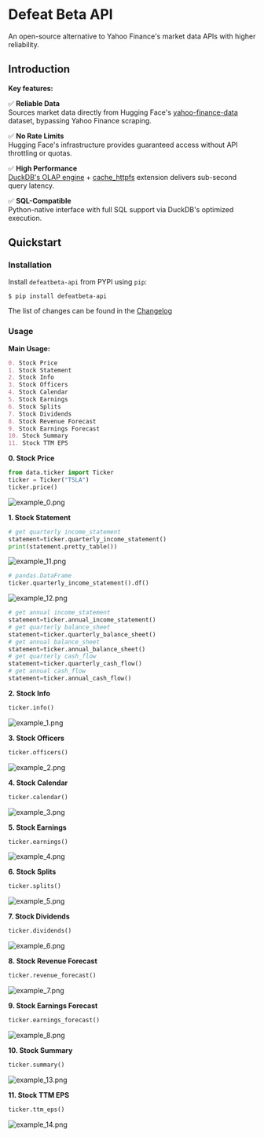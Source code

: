# Defeat Beta API

An open-source alternative to Yahoo Finance's market data APIs with higher reliability.

## Introduction

**Key features:**

✅ **Reliable Data**  
Sources market data directly from Hugging Face's [yahoo-finance-data](https://huggingface.co/datasets/bwzheng2010/yahoo-finance-data) dataset, bypassing Yahoo Finance scraping.

✅ **No Rate Limits**  
Hugging Face's infrastructure provides guaranteed access without API throttling or quotas.

✅ **High Performance**  
[DuckDB's OLAP engine](https://duckdb.org/) + [cache_httpfs](https://duckdb.org/community_extensions/extensions/cache_httpfs.html) extension delivers sub-second query latency.

✅ **SQL-Compatible**  
Python-native interface with full SQL support via DuckDB's optimized execution.

## Quickstart

### Installation

Install `defeatbeta-api` from PYPI using `pip`:

``` {.sourceCode .bash}
$ pip install defeatbeta-api
```

The list of changes can be found in the [Changelog](https://github.com/defeat-beta/defeatbeta-api/blob/main/CHANGELOG.rst)

### Usage

**Main Usage:**
```markdown
0. Stock Price
1. Stock Statement
2. Stock Info 
3. Stock Officers 
4. Stock Calendar 
5. Stock Earnings 
6. Stock Splits 
7. Stock Dividends 
8. Stock Revenue Forecast 
9. Stock Earnings Forecast 
10. Stock Summary 
11. Stock TTM EPS
```

**0. Stock Price**
```python
from data.ticker import Ticker
ticker = Ticker("TSLA")
ticker.price()
```
![example_0.png](doc/img/example_0.png)

**1. Stock Statement**

```python
# get quarterly income_statement
statement=ticker.quarterly_income_statement()
print(statement.pretty_table())
```
![example_11.png](doc/img/example_11.png)

```python
# pandas.DataFrame
ticker.quarterly_income_statement().df()
```
![example_12.png](doc/img/example_12.png)


```python
# get annual income_statement
statement=ticker.annual_income_statement()
# get quarterly balance_sheet
statement=ticker.quarterly_balance_sheet()
# get annual balance_sheet
statement=ticker.annual_balance_sheet()
# get quarterly cash_flow
statement=ticker.quarterly_cash_flow()
# get annual cash_flow
statement=ticker.annual_cash_flow()
```

**2. Stock Info**

```python
ticker.info()
```
![example_1.png](doc/img/example_1.png)

**3. Stock Officers**
```python
ticker.officers()
```
![example_2.png](doc/img/example_2.png)

**4. Stock Calendar**
```python
ticker.calendar()
```
![example_3.png](doc/img/example_3.png)

**5. Stock Earnings**
```python
ticker.earnings()
```
![example_4.png](doc/img/example_4.png)

**6. Stock Splits**
```python
ticker.splits()
```
![example_5.png](doc/img/example_5.png)

**7. Stock Dividends**
```python
ticker.dividends()
```
![example_6.png](doc/img/example_6.png)

**8. Stock Revenue Forecast**
```python
ticker.revenue_forecast()
```
![example_7.png](doc/img/example_7.png)

**9. Stock Earnings Forecast**
```python
ticker.earnings_forecast()
```
![example_8.png](doc/img/example_8.png)

**10. Stock Summary**
```python
ticker.summary()
```
![example_13.png](doc/img/example_13.png)

**11. Stock TTM EPS**
```python
ticker.ttm_eps()
```
![example_14.png](doc/img/example_14.png)